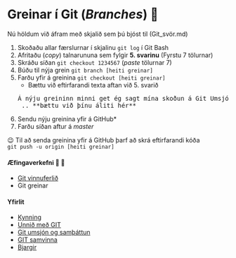 # Greinar í Git (_Branches_) :deciduous_tree:

Nú höldum við áfram með skjalið sem þú bjóst til (Git_svör.md)
1. Skoðaðu allar færslurnar í skjalinu ```git log``` í Git Bash 
2. Afritaðu (*copy*) talnarununa sem fylgir **5. svarinu** (Fyrstu 7 tölurnar)
3. Skráðu síðan ```git checkout 1234567``` (*paste* tölurnar 7)
4. Búðu til nýja grein ```git branch [heiti greinar]``` 
5. Farðu yfir á greinina ```git checkout [heiti greinar]```
	* Bættu við eftirfarandi texta aftan við 5. svarið
	<pre>Á nýju greininn minni get ég sagt mína skoðun á Git Umsjónarkerfinu...<br> .. **bættu við þínu áliti hér**  </pre>
6. Sendu nýju greinina yfir á GitHub*
7. Farðu síðan aftur á *master*

:wink: Til að senda greinina yfir á GitHub þarf að skrá eftirfarandi kóða  
```git push -u origin [heiti greinar]```

#### Æfingaverkefni :running: :running:
* [Git vinnuferlið](Vinnuferli.md)
* Git greinar

#### Yfirlit
* [Kynning](README.md)
* [Unnið með GIT](Git.md)
* [Git umsjón og samþáttun](Samþáttun.md)
* [GIT samvinna](Samvinna.md)
* [Bjargir](Bjargir.md)